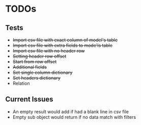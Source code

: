 # TODOs

## Tests

+ ~~Import csv file with exact column of model's table~~
+ ~~Import csv file with extra fields to mode'ls table~~
+ ~~Import csv file with no header row~~
+ ~~Setting header row offset~~
+ ~~Start from row offset~~
+ ~~Additional fields~~
+ ~~Set single column dictionary~~
+ ~~Set headers dictionary~~
+ Relation

## Current Issues

+ An empty result would add if had a blank line in csv file
+ Empty sub object would return if no data match with filters
